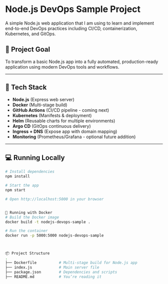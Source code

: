 # Node.js DevOps Sample Project

A simple Node.js web application that I am using to learn and implement end-to-end DevOps practices including CI/CD, containerization, Kubernetes, and GitOps.

## 🚀 Project Goal

To transform a basic Node.js app into a fully automated, production-ready application using modern DevOps tools and workflows.

---

## 🧰 Tech Stack

- **Node.js** (Express web server)
- **Docker** (Multi-stage build)
- **GitHub Actions** (CI/CD pipeline - coming next)
- **Kubernetes** (Manifests & deployment)
- **Helm** (Reusable charts for multiple environments)
- **Argo CD** (GitOps continuous delivery)
- **Ingress + DNS** (Expose app with domain mapping)
- **Monitoring** (Prometheus/Grafana - optional future addition)

---

## 💻 Running Locally

```bash
# Install dependencies
npm install

# Start the app
npm start

# Open http://localhost:5000 in your browser


🐳 Running with Docker
# Build the Docker image
docker build -t nodejs-devops-sample .

# Run the container
docker run -p 5000:5000 nodejs-devops-sample



📦 Project Structure
.
├── Dockerfile          # Multi-stage build for Node.js app
├── index.js            # Main server file
├── package.json        # Dependencies and scripts
├── README.md           # You’re reading it


